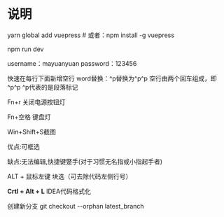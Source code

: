 # 说明

yarn global add vuepress # 或者：npm install -g vuepress

npm run dev

username：mayuanyuan
password：123456

快速在每行下面新增空行
word替换：^p替换为^p^p
空行由两个回车组成，即^p^p
^p代表的是段落标记

Fn+r 关闭电源按钮灯

Fn+空格 键盘灯

Win+Shift+S截图

优点:可框选

缺点:无法编辑,快捷键蹩手(对于习惯无名指或小指起手者)

ALT + 鼠标左键 块选（可去除代码左侧行号）



**Crtl + Alt + L**  IDEA代码格式化

创建新分支
git checkout --orphan latest_branch
